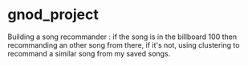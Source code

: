 # gnod_project
 
Building a song recommander :
 if the song is in the billboard 100 then recommanding an other song from there,
 if it's not, using clustering to recommand a similar song from my saved songs.
